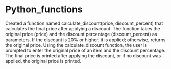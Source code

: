 # Python_functions
Created a function named calculate_discount(price, discount_percent) that calculates the final price after applying a discount.
The function takes the original price (price) and the discount percentage (discount_percent) as parameters.
If the discount is 20% or higher, it is applied; otherwise, returns the original price.
Using the calculate_discount function, the user is prompted to enter the original price of an item and the discount percentage.
The final price is printed after applying the discount, or if no discount was applied, the original price is printed.
